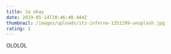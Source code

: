 ```yaml
---
title: Ja okay
date: 2019-05-14T20:46:40.444Z
thumbnail: /images/uploads/itz-inferno-1351199-unsplash.jpg
rating: 1
---
```

OLOLOL
